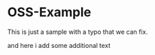 # OSS-Example

This is just a sample with a typo that we can fix.

and here i add some additional text